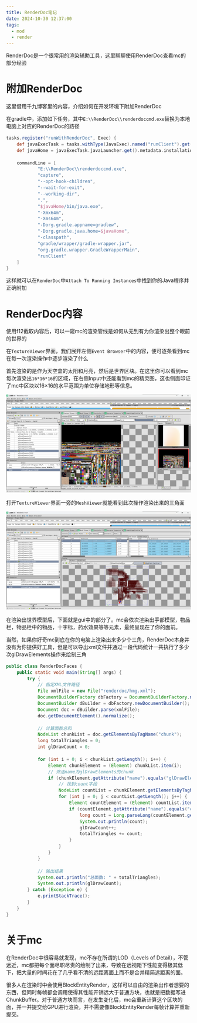 ```yaml
---
title: RenderDoc笔记
date: 2024-10-30 12:37:00
tags: 
  - mod
  - render
---
```


RenderDoc是一个很常用的渲染辅助工具，这里聊聊使用RenderDoc查看mc的部分经验

# 附加RenderDoc
这里借用千九博客里的内容，介绍如何在开发环境下附加RenderDoc

在gradle中，添加如下任务，其中`E:\\RenderDoc\\renderdoccmd.exe`替换为本地电脑上对应的RenderDoc的路径

``` gradle
tasks.register("runWithRenderDoc", Exec) {
    def javaExecTask = tasks.withType(JavaExec).named("runClient").get()
    def javaHome = javaExecTask.javaLauncher.get().metadata.installationPath.asFile.absolutePath

    commandLine = [
            "E:\\RenderDoc\\renderdoccmd.exe",
            "capture",
            "--opt-hook-children",
            "--wait-for-exit",
            "--working-dir",
            ".",
            "$javaHome/bin/java.exe",
            "-Xmx64m",
            "-Xms64m",
            "-Dorg.gradle.appname=gradlew",
            "-Dorg.gradle.java.home=$javaHome",
            "-classpath",
            "gradle/wrapper/gradle-wrapper.jar",
            "org.gradle.wrapper.GradleWrapperMain",
            "runClient"
    ]
}
```

这样就可以在`RenderDoc`中`Attach To Running Instances`中找到你的Java程序并正确附加

# RenderDoc内容

使用f12截取内容后，可以一窥mc的渲染管线是如何从无到有为你渲染出整个眼前的世界的

在`TextureViewer`界面，我们展开左侧`Event Browser`中的内容，便可逐条看到mc在每一次渲染操作中逐步渲染了什么

首先渲染的是作为天空盒的太阳和月亮，然后是世界区块。在这里你可以看到mc每次渲染出`16*16*16`的区域，在右侧Input中还能看到mc的精灵图，这也侧面印证了mc中区块以16×16的水平范围为单位存储地形等信息。

![](image/renderDoc/texture.png)

打开`TextureViewer`界面一旁的`MeshViewer`就能看到此次操作渲染出来的三角面

![](image/renderDoc/mesh.png)

在渲染出世界模型后，下面就是gui中的部分了。mc会依次渲染出手部模型，物品栏，物品栏中的物品，十字标，药水效果等等元素，最终呈现在了你的面前。

当然，如果你好奇mc到底在你的电脑上渲染出来多少个三角，RenderDoc本身并没有为你提供好工具，但是可以导出xml文件并通过一段代码统计一共执行了多少次glDrawElements操作来绘制三角

``` java
public class RenderDocFaces {
    public static void main(String[] args) {
        try {
            // 指定XML文件路径
            File xmlFile = new File("renderdoc/hmg.xml");
            DocumentBuilderFactory dbFactory = DocumentBuilderFactory.newInstance();
            DocumentBuilder dBuilder = dbFactory.newDocumentBuilder();
            Document doc = dBuilder.parse(xmlFile);
            doc.getDocumentElement().normalize();

            // 计算面数总和
            NodeList chunkList = doc.getElementsByTagName("chunk");
            long totalTriangles = 0;
            int glDrawCount = 0;

            for (int i = 0; i < chunkList.getLength(); i++) {
                Element chunkElement = (Element) chunkList.item(i);
                // 筛选name为glDrawElements的chunk
                if (chunkElement.getAttribute("name").equals("glDrawElements")) {
                    // 找到count字段
                    NodeList countList = chunkElement.getElementsByTagName("int");
                    for (int j = 0; j < countList.getLength(); j++) {
                        Element countElement = (Element) countList.item(j);
                        if (countElement.getAttribute("name").equals("count")) {
                            long count = Long.parseLong(countElement.getTextContent());
                            System.out.println(count);
                            glDrawCount++;
                            totalTriangles += count;
                        }
                    }
                }
            }

            // 输出结果
            System.out.println("总面数: " + totalTriangles);
            System.out.println(glDrawCount);
        } catch (Exception e) {
            e.printStackTrace();
        }
    }
}
```

# 关于mc

在RenderDoc中很容易就发现，mc不存在所谓的LOD（Levels of Detail），不管远近，mc都把每个面尽职尽责的绘制了出来，导致在远视距下性能变得极其低下，把大量的时间花在了几乎看不清的远距离面上而不是合并精简远距离的面。

很多人在渲染时中会使用BlockEntityRender，这样可以自由的渲染出作者想要的东西，但同时每帧都会调用使得其性能开销远大于普通方块，也就是把数据写进ChunkBuffer。对于普通方块而言，在发生变化后，mc会重新计算这个区块的面，并一并提交给GPU进行渲染，并不需要像BlockEntityRender每帧计算并重新提交。